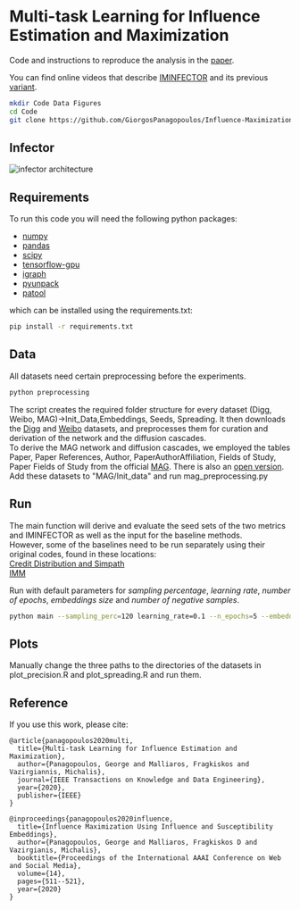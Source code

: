 # Multi-task Learning for Influence Estimation and Maximization
Code and instructions to reproduce the analysis in the [paper](https://arxiv.org/abs/1904.08804).

You can find online videos that describe [IMINFECTOR](https://www.youtube.com/watch?v=x28jgYW6I3M&t=322s) and its previous [variant](https://www.youtube.com/watch?v=LoKQUcq2KTM&list=LLpiK7loHj0_zMHjndIT_dYA&index=9&t=28s).


``` bash
mkdir Code Data Figures
cd Code
git clone https://github.com/GiorgosPanagopoulos/Influence-Maximization-via-Representation-Learning
```

## Infector
![infector architecture](/figures/infector_small.png) 


## Requirements
To run this code you will need the following python packages: 
* [numpy](https://www.numpy.org/)
* [pandas](https://pandas.pydata.org/)
* [scipy](https://www.scipy.org/)
* [tensorflow-gpu](https://www.tensorflow.org/)
* [igraph](https://igraph.org/python/)
* [pyunpack](https://pypi.org/project/pyunpack/)
* [patool](https://pypi.org/project/patool/)

which can be installed using the requirements.txt:

``` bash
pip install -r requirements.txt
```

## Data
All datasets need certain preprocessing before the experiments. 

``` bash
python preprocessing
```
The script creates the required folder structure for every dataset (Digg, Weibo, MAG)->Init_Data,Embeddings, Seeds, Spreading.
It then downloads the [Digg](https://www.isi.edu/~lerman/downloads/digg2009.html) and 
[Weibo](https://aminer.org/influencelocality) datasets, and preprocesses them for curation and derivation of the network and the diffusion cascades.<br />
To derive the MAG network and diffusion cascades, we employed the tables Paper, Paper References, Author, PaperAuthorAffiliation, Fields of Study, Paper Fields of Study from the official [MAG](https://www.microsoft.com/en-us/research/project/microsoft-academic-graph/). 
There is also an [open version](https://aminer.org/open-academic-graph). 
Add these datasets to "MAG/Init_data" and run mag_preprocessing.py<br />


## Run
The main function will derive and evaluate the seed sets of the two metrics and IMINFECTOR as well as the input for the baseline methods. <br /> 
However, some of the baselines need to be run separately using their original codes, found in these locations: <br /> 
[Credit Distribution and Simpath](https://www.cs.ubc.ca/~goyal/code-release.php) <br /> 
[IMM](https://sourceforge.net/p/im-imm/wiki/Home/)

Run with default parameters for *sampling percentage*, *learning rate*, *number of epochs*, *embeddings size* and *number of negative samples*.

``` bash
python main --sampling_perc=120 learning_rate=0.1 --n_epochs=5 --embedding_size=50 --num_neg_samples=10
```

## Plots
Manually change the three paths to the directories of the datasets in plot_precision.R and plot_spreading.R and run them.

## Reference
If you use this work, please cite:
```
@article{panagopoulos2020multi,
  title={Multi-task Learning for Influence Estimation and Maximization},
  author={Panagopoulos, George and Malliaros, Fragkiskos and Vazirgiannis, Michalis},
  journal={IEEE Transactions on Knowledge and Data Engineering},
  year={2020},
  publisher={IEEE}
}
```
```
@inproceedings{panagopoulos2020influence,
  title={Influence Maximization Using Influence and Susceptibility Embeddings},
  author={Panagopoulos, George and Malliaros, Fragkiskos D and Vazirgianis, Michalis},
  booktitle={Proceedings of the International AAAI Conference on Web and Social Media},
  volume={14},
  pages={511--521},
  year={2020}
}
```


